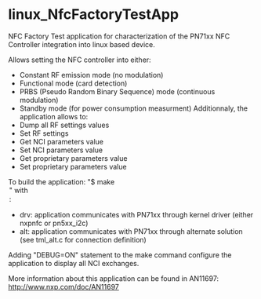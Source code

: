 linux_NfcFactoryTestApp
=======================
NFC Factory Test application for characterization of the PN71xx NFC Controller integration into linux based device.

Allows setting the NFC controller into either:
 - Constant RF emission mode (no modulation)
 - Functional mode (card detection)
 - PRBS (Pseudo Random Binary Sequence) mode (continuous modulation)
 - Standby mode (for power consumption measurment)
Additionnaly, the application allows to:
 - Dump all RF settings values
 - Set RF settings
 - Get NCI parameters value
 - Set NCI parameters value
 - Get proprietary parameters value
 - Set proprietary parameters value

To build the application: "$ make <option>" with <option>:
  - drv: application communicates with PN71xx through kernel driver (either nxpnfc or pn5xx_i2c)
  - alt: application communicates with PN71xx through alternate solution (see tml_alt.c for connection definition)

Adding "DEBUG=ON" statement to the make command configure the application to display all NCI exchanges.

More information about this application can be found in AN11697: http://www.nxp.com/doc/AN11697
